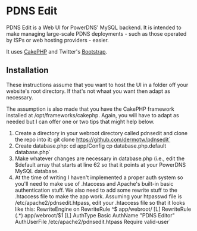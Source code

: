 PDNS Edit
===========

PDNS Edit is a Web UI for PowerDNS' MySQL backend. It is intended to make managing large-scale PDNS deployments - such as those operated by ISPs or web hosting providers - easier.

It uses [CakePHP](http://cakephp.net) and Twitter's [Bootstrap](http://twitter.githum.com).

Installation
------------

These instructions assume that you want to host the UI in a folder off your website's root directory. If that's not whaat you want then adapt as necessary.

The assumption is also made that you have the CakePHP framework installed at /opt/frameworks/cakephp. Again, you will have to adapt as needed but I can offer one or two tips that might help below.

1. Create a directory in your webroot directory called pdnsedit and clone the repo into it:
    git clone https://github.com/dermotw/pdnsedit`
2. Create database.php:
    cd app/Config
    cp database.php.default database.php`
3. Make whatever changes are necessary in database.php (i.e., edit the $default array that starts at line 62 so that it points at your PowerDNS MySQL database.
4. At the time of writing I haven't implemented a proper auth system so you'll need to make use of .htaccess and Apache's built-in basic authentication stuff. We also need to add some rewrite stuff to the .htaccess file to make the app work. Assuming your htpasswd file is /etc/apache2/pdnsedit.htpass, edit your .htaccess file so that it looks like this:
    <IfModule mod_rewrite.c>
       RewriteEngine on
       RewriteRule    ^$ app/webroot/    [L]
       RewriteRule    (.*) app/webroot/$1 [L]
    </IfModule>
    AuthType Basic
    AuthName "PDNS Editor"
    AuthUserFile /etc/apache2/pdnsedit.htpass
    Require valid-user`
